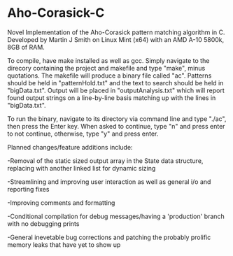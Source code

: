 # Aho-Corasick-C
Novel Implementation of the Aho-Corasick pattern matching algorithm in C.
Developed by Martin J Smith on Linux Mint (x64) with an AMD A-10 5800k, 8GB of RAM.

To compile, have make installed as well as gcc. Simply navigate to the direcory containing the project and makefile and type
"make", minus quotations. The makefile will produce a binary file called "ac". Patterns should be held in "patternHold.txt" and
the text to search should be held in "bigData.txt". Output will be placed in "outputAnalysis.txt" which will report found output
strings on a line-by-line basis matching up with the lines in "bigData.txt". 

To run the binary, navigate to its directory via command line and type "./ac", then press the Enter key. When asked to continue,
type "n" and press enter to not continue, otherwise, type "y" and press enter.

Planned changes/feature additions include:

-Removal of the static sized output array in the State data structure, replacing with another linked list for dynamic sizing

-Streamlining and improving user interaction as well as general i/o and reporting fixes 

-Improving comments and formatting

-Conditional compilation for debug messages/having a 'production' branch with no debugging prints

-General inevetable bug corrections and patching the probably prolific memory leaks that have yet to show up 
